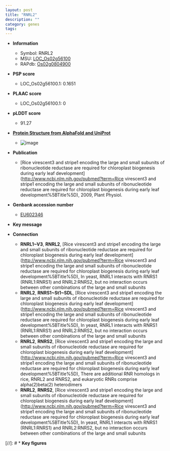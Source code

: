 ```yaml
---
layout: post
title: "RNRL2"
description: ""
category: genes
tags: 
---
```


* **Information**  
    + Symbol: RNRL2  
    + MSU: [LOC_Os02g56100](http://rice.plantbiology.msu.edu/cgi-bin/ORF_infopage.cgi?orf=LOC_Os02g56100)  
    + RAPdb: [Os02g0804900](http://rapdb.dna.affrc.go.jp/viewer/gbrowse_details/irgsp1?name=Os02g0804900)  

* **PSP score**  
    + LOC_Os02g56100.1: 0.1651 

* **PLAAC score**  
    + LOC_Os02g56100.1: 0 

* **pLDDT score**
    + 91.27

* **[Protein Structure from AlphaFold and UniProt](https://www.uniprot.org/uniprotkb/Q6K848/entry#structure)**
    + ![image](https://ricepsp.github.io/images/Q6/AF-Q6K848-F1.png)

* **Publication**  
    + [Rice virescent3 and stripe1 encoding the large and small subunits of ribonucleotide reductase are required for chloroplast biogenesis during early leaf development](http://www.ncbi.nlm.nih.gov/pubmed?term=Rice virescent3 and stripe1 encoding the large and small subunits of ribonucleotide reductase are required for chloroplast biogenesis during early leaf development%5BTitle%5D), 2009, Plant Physiol.

* **Genbank accession number**  
    + [EU602346](http://www.ncbi.nlm.nih.gov/nuccore/EU602346)

* **Key message**  

* **Connection**  
    + __RNRL1~V3__, __RNRL2__, [Rice virescent3 and stripe1 encoding the large and small subunits of ribonucleotide reductase are required for chloroplast biogenesis during early leaf development](http://www.ncbi.nlm.nih.gov/pubmed?term=Rice virescent3 and stripe1 encoding the large and small subunits of ribonucleotide reductase are required for chloroplast biogenesis during early leaf development%5BTitle%5D), In yeast, RNRL1 interacts with RNRS1 (RNRL1:RNRS1) and RNRL2:RNRS2, but no interaction occurs between other combinations of the large and small subunits
    + __RNRL2__, __RNRS1~St1~SDL__, [Rice virescent3 and stripe1 encoding the large and small subunits of ribonucleotide reductase are required for chloroplast biogenesis during early leaf development](http://www.ncbi.nlm.nih.gov/pubmed?term=Rice virescent3 and stripe1 encoding the large and small subunits of ribonucleotide reductase are required for chloroplast biogenesis during early leaf development%5BTitle%5D), In yeast, RNRL1 interacts with RNRS1 (RNRL1:RNRS1) and RNRL2:RNRS2, but no interaction occurs between other combinations of the large and small subunits
    + __RNRL2__, __RNRS2__, [Rice virescent3 and stripe1 encoding the large and small subunits of ribonucleotide reductase are required for chloroplast biogenesis during early leaf development](http://www.ncbi.nlm.nih.gov/pubmed?term=Rice virescent3 and stripe1 encoding the large and small subunits of ribonucleotide reductase are required for chloroplast biogenesis during early leaf development%5BTitle%5D), There are additional RNR homologs in rice, RNRL2 and RNRS2, and eukaryotic RNRs comprise alpha(2)beta(2) heterodimers
    + __RNRL2__, __RNRS2__, [Rice virescent3 and stripe1 encoding the large and small subunits of ribonucleotide reductase are required for chloroplast biogenesis during early leaf development](http://www.ncbi.nlm.nih.gov/pubmed?term=Rice virescent3 and stripe1 encoding the large and small subunits of ribonucleotide reductase are required for chloroplast biogenesis during early leaf development%5BTitle%5D), In yeast, RNRL1 interacts with RNRS1 (RNRL1:RNRS1) and RNRL2:RNRS2, but no interaction occurs between other combinations of the large and small subunits

[//]: # * **Key figures**  


